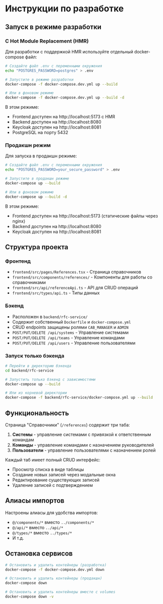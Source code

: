 # Инструкции по разработке

## Запуск в режиме разработки

### С Hot Module Replacement (HMR)

Для разработки с поддержкой HMR используйте отдельный docker-compose файл:

```bash
# Создайте файл .env с переменными окружения
echo "POSTGRES_PASSWORD=postgres" > .env

# Запустите в режиме разработки
docker-compose -f docker-compose.dev.yml up --build

# Или в фоновом режиме
docker-compose -f docker-compose.dev.yml up --build -d
```

В этом режиме:

- Frontend доступен на http://localhost:5173 с HMR
- Backend доступен на http://localhost:8080
- Keycloak доступен на http://localhost:8081
- PostgreSQL на порту 5432

### Продакшн режим

Для запуска в продакшн режиме:

```bash
# Создайте файл .env с переменными окружения
echo "POSTGRES_PASSWORD=your_secure_password" > .env

# Запустите в продакшн режиме
docker-compose up --build

# Или в фоновом режиме
docker-compose up --build -d
```

В этом режиме:

- Frontend доступен на http://localhost:5173 (статические файлы через nginx)
- Backend доступен на http://localhost:8080
- Keycloak доступен на http://localhost:8081

## Структура проекта

### Фронтенд

- `frontend/src/pages/References.tsx` - Страница справочников
- `frontend/src/components/references/` - Компоненты для работы со справочниками
- `frontend/src/api/referenceApi.ts` - API для CRUD операций
- `frontend/src/types/api.ts` - Типы данных

### Бэкенд

- Расположен в `backend/rfc-service/`
- Содержит собственный `Dockerfile` и `docker-compose.yml`
- CRUD endpoints защищены ролями `CAB_MANAGER` и `ADMIN`
- `POST/PUT/DELETE /api/systems` - Управление системами
- `POST/PUT/DELETE /api/teams` - Управление командами
- `POST/PUT/DELETE /api/users` - Управление пользователями

### Запуск только бэкенда

```bash
# Перейти в директорию бэкенда
cd backend/rfc-service

# Запустить только бэкенд с зависимостями
docker-compose up --build

# Или из корневой директории
docker-compose -f backend/rfc-service/docker-compose.yml up --build
```

## Функциональность

Страница "Справочники" (`/references`) содержит три таба:

1. **Системы** - управление системами с привязкой к ответственным командам
2. **Команды** - управление командами с назначением руководителей
3. **Пользователи** - управление пользователями с назначением ролей

Каждый таб имеет полный CRUD интерфейс:

- Просмотр списка в виде таблицы
- Создание новых записей через модальные окна
- Редактирование существующих записей
- Удаление записей с подтверждением

## Алиасы импортов

Настроены алиасы для удобства импортов:

- `@/components/*` вместо `../components/*`
- `@/api/*` вместо `../api/*`
- `@/types/*` вместо `../types/*`
- И т.д.

## Остановка сервисов

```bash
# Остановить и удалить контейнеры (разработка)
docker-compose -f docker-compose.dev.yml down

# Остановить и удалить контейнеры (продакшн)
docker-compose down

# Остановить и удалить контейнеры вместе с volumes
docker-compose down -v
```
